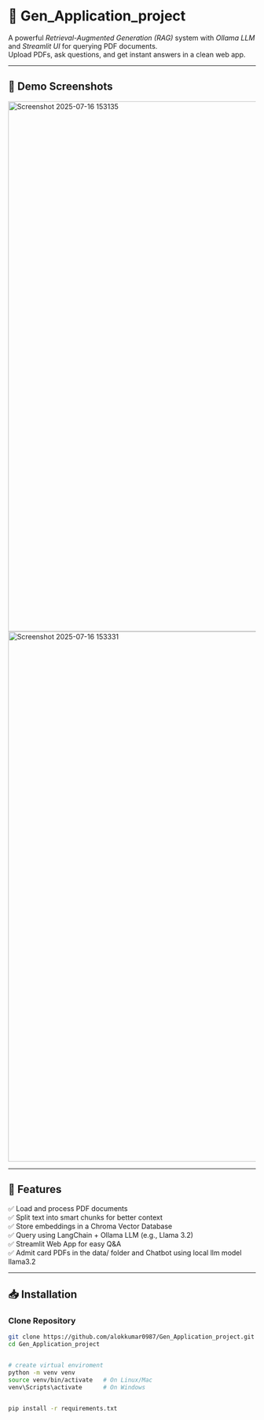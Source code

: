 # 🧠 Gen_Application_project

A powerful *Retrieval-Augmented Generation (RAG)* system with *Ollama LLM* and *Streamlit UI* for querying PDF documents.  
Upload PDFs, ask questions, and get instant answers in a clean web app.

---

## 📸 Demo Screenshots
<img width="1920" height="1080" alt="Screenshot 2025-07-16 153135" src="https://github.com/user-attachments/assets/aa288fd4-3374-49c3-b88f-6aaf293c561a" />


<img width="1920" height="1080" alt="Screenshot 2025-07-16 153331" src="https://github.com/user-attachments/assets/8dd8f6bd-fd50-45d8-b4b0-67485813727f" />

---

## 🚀 Features
✅ Load and process PDF documents  
✅ Split text into smart chunks for better context  
✅ Store embeddings in a Chroma Vector Database  
✅ Query using LangChain + Ollama LLM (e.g., Llama 3.2)  
✅ Streamlit Web App for easy Q&A  
✅ Admit card PDFs in the data/ folder and Chatbot using local llm model   llama3.2

---
## 📥 Installation

### Clone Repository
```bash
git clone https://github.com/alokkumar0987/Gen_Application_project.git
cd Gen_Application_project


# create virtual enviroment
python -m venv venv
source venv/bin/activate   # On Linux/Mac
venv\Scripts\activate      # On Windows


pip install -r requirements.txt


